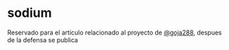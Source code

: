 # sodium
Reservado para el articulo relacionado al proyecto de [@goja288](https://github.com/goja288), despues de la defensa se publica
